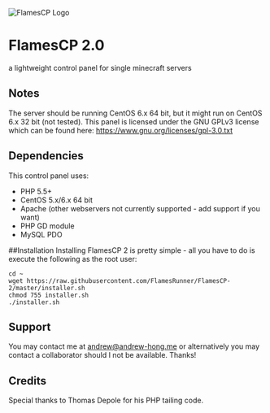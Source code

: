 ![FlamesCP Logo](https://raw.githubusercontent.com/FlamesRunner/FlamesCP-2/master/flamescp2.png)

# FlamesCP 2.0
a lightweight control panel for single minecraft servers

## Notes
The server should be running CentOS 6.x 64 bit, but it might run on CentOS 6.x 32 bit (not tested).
This panel is licensed under the GNU GPLv3 license which can be found here: https://www.gnu.org/licenses/gpl-3.0.txt

## Dependencies
This control panel uses: 
- PHP 5.5+ 
- CentOS 5.x/6.x 64 bit
- Apache (other webservers not currently supported - add support if you want) 
- PHP GD module 
- MySQL PDO

##Installation
Installing FlamesCP 2 is pretty simple - all you have to do is execute the following as the root user:

    cd ~
    wget https://raw.githubusercontent.com/FlamesRunner/FlamesCP-2/master/installer.sh
    chmod 755 installer.sh
    ./installer.sh

## Support

You may contact me at andrew@andrew-hong.me or alternatively you may contact a collaborator should I not be available.
Thanks!

## Credits
Special thanks to Thomas Depole for his PHP tailing code.
